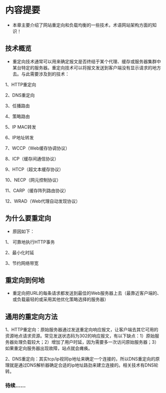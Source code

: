# 内容提要

* 本章主要介绍了网站重定向和负载均衡的一些技术，术语网站架构方面的知识！

## 技术概览

* 重定向技术通常可以用来确定报文是否终结于某个代理、缓存或服务器集群中某台特定的服务器。重定向技术可以将报文发送到客户端没有显示请求的地方去。与此需要涉及到的技术：

1、HTTP重定向

2、DNS重定向

3、任播路由

4、策略路由

5、IP MAC转发

6、IP地址转发

7、WCCP（Web缓存协调协议）

8、ICP（缓存间通信协议）

9、HTCP（超文本缓存协议）

10、NECP（网元控制协议）

11、CARP（缓存阵列路由协议）

12、WRAD（Web代理自动发现协议）

## 为什么要重定向

* 原因如下：

1、 可靠地执行HTTP事务

2、最小化时延

3、节约网络带宽


## 重定向到何地

* 重定向把URL的每条请求都发送到最佳的Web服务器上去（最靠近客户端的、或负载最轻的或采用其他优化策略选择的服务器）

## 通用的重定向方法

1、HTTP重定向：原始服务器通过发送重定向响应报文，让客户端去其它可用的资源地点请求资源。常见发送状态码为302的响应报文，有以下缺点：1）原始服务器处理负载较大；2）增加了用户时延，因为需要多一次访问原始服务器；3）如果重定向服务器出现故障，站点就会瘫痪。

2、DNS重定向：其实tcp/ip视同ip地址来确定一个连接的，所以DNS重定向的原理就是通过DNS解析器确定合适的ip地址路劲来建立连接的。相关技术有DNS轮转。


### 待续......

